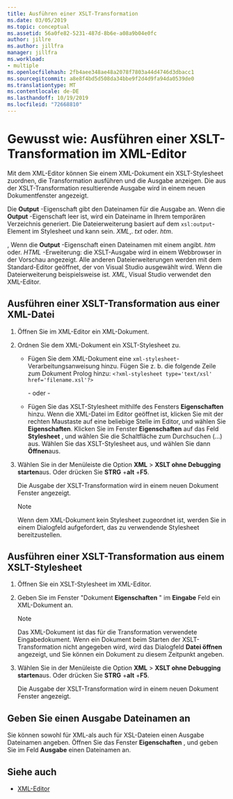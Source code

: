 ```yaml
---
title: Ausführen einer XSLT-Transformation
ms.date: 03/05/2019
ms.topic: conceptual
ms.assetid: 56a0fe82-5231-487d-8b6e-a08a9b04e0fc
author: jillre
ms.author: jillfra
manager: jillfra
ms.workload:
- multiple
ms.openlocfilehash: 2fb4aee348ae48a2078f7803a44d4746d3dbacc1
ms.sourcegitcommit: a8e8f4bd5d508da34bbe9f2d4d9fa94da0539de0
ms.translationtype: MT
ms.contentlocale: de-DE
ms.lasthandoff: 10/19/2019
ms.locfileid: "72668810"
---
```

# <a name="how-to-execute-an-xslt-transformation-from-the-xml-editor"></a>Gewusst wie: Ausführen einer XSLT-Transformation im XML-Editor

Mit dem XML-Editor können Sie einem XML-Dokument ein XSLT-Stylesheet zuordnen, die Transformation ausführen und die Ausgabe anzeigen. Die aus der XSLT-Transformation resultierende Ausgabe wird in einem neuen Dokumentfenster angezeigt.

Die **Output** -Eigenschaft gibt den Dateinamen für die Ausgabe an. Wenn die **Output** -Eigenschaft leer ist, wird ein Dateiname in Ihrem temporären Verzeichnis generiert. Die Dateierweiterung basiert auf dem `xsl:output`-Element im Stylesheet und kann sein. *XML*,. *txt* oder. *htm*.

, Wenn die **Output** -Eigenschaft einen Dateinamen mit einem angibt. *htm* oder. *HTML* -Erweiterung: die XSLT-Ausgabe wird in einem Webbrowser in der Vorschau angezeigt. Alle anderen Dateierweiterungen werden mit dem Standard-Editor geöffnet, der von Visual Studio ausgewählt wird. Wenn die Dateierweiterung beispielsweise ist. *XML*, Visual Studio verwendet den XML-Editor.

## <a name="execute-an-xslt-transformation-from-an-xml-file"></a>Ausführen einer XSLT-Transformation aus einer XML-Datei

1. Öffnen Sie im XML-Editor ein XML-Dokument.

2. Ordnen Sie dem XML-Dokument ein XSLT-Stylesheet zu.

    - Fügen Sie dem XML-Dokument eine `xml-stylesheet`-Verarbeitungsanweisung hinzu. Fügen Sie z. b. die folgende Zeile zum Dokument Prolog hinzu: `<?xml-stylesheet type='text/xsl' href='filename.xsl'?>`

       - oder -

    - Fügen Sie das XSLT-Stylesheet mithilfe des Fensters **Eigenschaften** hinzu. Wenn die XML-Datei im Editor geöffnet ist, klicken Sie mit der rechten Maustaste auf eine beliebige Stelle im Editor, und wählen Sie **Eigenschaften**. Klicken Sie im Fenster **Eigenschaften** auf das Feld **Stylesheet** , und wählen Sie die Schaltfläche zum Durchsuchen (...) aus. Wählen Sie das XSLT-Stylesheet aus, und wählen Sie dann **Öffnen**aus.

3. Wählen Sie in der Menüleiste die Option **XML**  > **XSLT ohne Debugging starten**aus. Oder drücken Sie **STRG** +**alt** +**F5**.

   Die Ausgabe der XSLT-Transformation wird in einem neuen Dokument Fenster angezeigt.

   > [!NOTE]
   > Wenn dem XML-Dokument kein Stylesheet zugeordnet ist, werden Sie in einem Dialogfeld aufgefordert, das zu verwendende Stylesheet bereitzustellen.

## <a name="execute-an-xslt-transformation-from-an-xslt-style-sheet"></a>Ausführen einer XSLT-Transformation aus einem XSLT-Stylesheet

1. Öffnen Sie ein XSLT-Stylesheet im XML-Editor.

2. Geben Sie im Fenster "Dokument **Eigenschaften** " im **Eingabe** Feld ein XML-Dokument an.

   > [!NOTE]
   > Das XML-Dokument ist das für die Transformation verwendete Eingabedokument. Wenn ein Dokument beim Starten der XSLT-Transformation nicht angegeben wird, wird das Dialogfeld **Datei öffnen** angezeigt, und Sie können ein Dokument zu diesem Zeitpunkt angeben.

3. Wählen Sie in der Menüleiste die Option **XML**  > **XSLT ohne Debugging starten**aus. Oder drücken Sie **STRG** +**alt** +**F5**.

   Die Ausgabe der XSLT-Transformation wird in einem neuen Dokument Fenster angezeigt.

## <a name="specify-an-output-file-name"></a>Geben Sie einen Ausgabe Dateinamen an

Sie können sowohl für XML-als auch für XSL-Dateien einen Ausgabe Dateinamen angeben. Öffnen Sie das Fenster **Eigenschaften** , und geben Sie im Feld **Ausgabe** einen Dateinamen an.

## <a name="see-also"></a>Siehe auch

- [XML-Editor](../xml-tools/xml-editor.md)